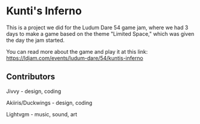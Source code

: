 # Kunti's Inferno

This is a project we did for the Ludum Dare 54 game jam, where we had 3 days to make a game based on the theme "Limited Space," which was given the day the jam started.

You can read more about the game and play it at this link:
https://ldjam.com/events/ludum-dare/54/kuntis-inferno

## Contributors

Jivvy - design, coding

Akiiris/Duckwings - design, coding

Lightvgm - music, sound, art
